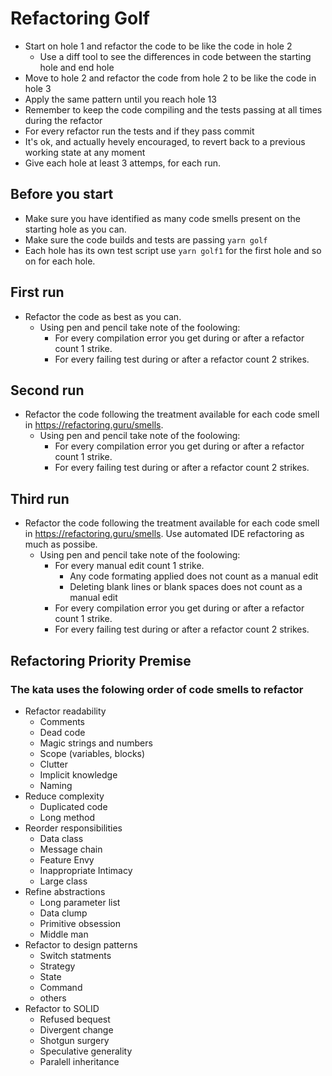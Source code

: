 # Refactoring Golf

- Start on hole 1 and refactor the code to be like the code in hole 2
  - Use a diff tool to see the differences in code between the starting hole and end hole
- Move to hole 2 and refactor the code from hole 2 to be like the code in hole 3
- Apply the same pattern until you reach hole 13
- Remember to keep the code compiling and the tests passing at all times during the refactor
- For every refactor run the tests and if they pass commit
- It's ok, and actually hevely encouraged, to revert back to a previous working state at any moment
- Give each hole at least 3 attemps, for each run.

## Before you start

- Make sure you have identified as many code smells present on the starting hole as you can.
- Make sure the code builds and tests are passing `yarn golf`
- Each hole has its own test script use `yarn golf1` for the first hole and so on for each hole.

## First run

- Refactor the code as best as you can.
  - Using pen and pencil take note of the foolowing:
    - For every compilation error you get during or after a refactor count 1 strike.
    - For every failing test during or after a refactor count 2 strikes.

## Second run

- Refactor the code following the treatment available for each code smell in <https://refactoring.guru/smells>.
  - Using pen and pencil take note of the foolowing:
    - For every compilation error you get during or after a refactor count 1 strike.
    - For every failing test during or after a refactor count 2 strikes.

## Third run

- Refactor the code following the treatment available for each code smell in <https://refactoring.guru/smells>. Use automated IDE refactoring as much as possibe.
  - Using pen and pencil take note of the foolowing:
    - For every manual edit count 1 strike.
      - Any code formating applied does not count as a manual edit
      - Deleting blank lines or blank spaces does not count as a manual edit
    - For every compilation error you get during or after a refactor count 1 strike.
    - For every failing test during or after a refactor count 2 strikes.

## Refactoring Priority Premise

### The kata uses the folowing order of code smells to refactor

- Refactor readability
  - Comments
  - Dead code
  - Magic strings and numbers
  - Scope (variables, blocks)
  - Clutter
  - Implicit knowledge
  - Naming
- Reduce complexity
  - Duplicated code
  - Long method
- Reorder responsibilities
  - Data class
  - Message chain
  - Feature Envy
  - Inappropriate Intimacy
  - Large class
- Refine abstractions
  - Long parameter list
  - Data clump
  - Primitive obsession
  - Middle man
- Refactor to design patterns
  - Switch statments
  - Strategy
  - State
  - Command
  - others
- Refactor to SOLID
  - Refused bequest
  - Divergent change
  - Shotgun surgery
  - Speculative generality
  - Paralell inheritance
